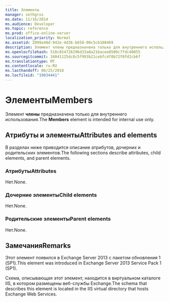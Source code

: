 ```yaml
---
title: Элементы
manager: sethgros
ms.date: 11/16/2014
ms.audience: Developer
ms.topic: reference
ms.prod: office-online-server
localization_priority: Normal
ms.assetid: 2099a48d-942e-4d36-b658-00c5cb108469
description: Элемент члены предназначена только для внутреннего использования.
ms.openlocfilehash: 518c854726296d33a8a21bacee8500c7fdc40855
ms.sourcegitcommit: 34041125dc8c5f993b21cebfc4f8b72f0fd2cb6f
ms.translationtype: MT
ms.contentlocale: ru-RU
ms.lasthandoff: 06/25/2018
ms.locfileid: "19834441"
---
```

# <a name="members"></a><span data-ttu-id="8ab23-103">Элементы</span><span class="sxs-lookup"><span data-stu-id="8ab23-103">Members</span></span>

<span data-ttu-id="8ab23-104">Элемент **члены** предназначена только для внутреннего использования.</span><span class="sxs-lookup"><span data-stu-id="8ab23-104">The **Members** element is intended for internal use only.</span></span> 

## <a name="attributes-and-elements"></a><span data-ttu-id="8ab23-105">Атрибуты и элементы</span><span class="sxs-lookup"><span data-stu-id="8ab23-105">Attributes and elements</span></span>

<span data-ttu-id="8ab23-106">В разделах ниже приводится описание атрибутов, дочерних и родительских элементов.</span><span class="sxs-lookup"><span data-stu-id="8ab23-106">The following sections describe attributes, child elements, and parent elements.</span></span>
  
### <a name="attributes"></a><span data-ttu-id="8ab23-107">Атрибуты</span><span class="sxs-lookup"><span data-stu-id="8ab23-107">Attributes</span></span>

<span data-ttu-id="8ab23-108">Нет.</span><span class="sxs-lookup"><span data-stu-id="8ab23-108">None.</span></span>
  
### <a name="child-elements"></a><span data-ttu-id="8ab23-109">Дочерние элементы</span><span class="sxs-lookup"><span data-stu-id="8ab23-109">Child elements</span></span>

<span data-ttu-id="8ab23-110">Нет.</span><span class="sxs-lookup"><span data-stu-id="8ab23-110">None.</span></span>
  
### <a name="parent-elements"></a><span data-ttu-id="8ab23-111">Родительские элементы</span><span class="sxs-lookup"><span data-stu-id="8ab23-111">Parent elements</span></span>

<span data-ttu-id="8ab23-112">Нет.</span><span class="sxs-lookup"><span data-stu-id="8ab23-112">None.</span></span>
  
## <a name="remarks"></a><span data-ttu-id="8ab23-113">Замечания</span><span class="sxs-lookup"><span data-stu-id="8ab23-113">Remarks</span></span>

<span data-ttu-id="8ab23-114">Этот элемент появился в Exchange Server 2013 с пакетом обновления 1 (SP1).</span><span class="sxs-lookup"><span data-stu-id="8ab23-114">This element was introduced in Exchange Server 2013 Service Pack 1 (SP1).</span></span>
  
<span data-ttu-id="8ab23-115">Схема, описывающая этот элемент, находится в виртуальном каталоге IIS, в котором размещены веб-службы Exchange.</span><span class="sxs-lookup"><span data-stu-id="8ab23-115">The schema that describes this element is located in the IIS virtual directory that hosts Exchange Web Services.</span></span>
  

